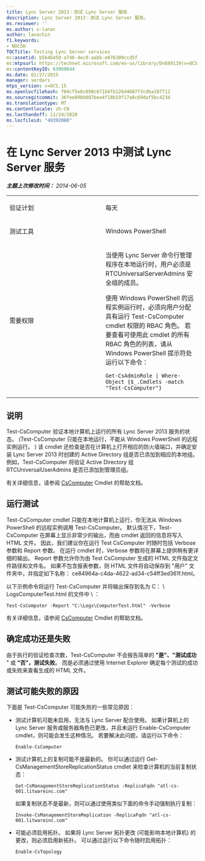 ```yaml
---
title: Lync Server 2013：测试 Lync Server 服务
description: Lync Server 2013：测试 Lync Server 服务。
ms.reviewer: ''
ms.author: v-lanac
author: lanachin
f1.keywords:
- NOCSH
TOCTitle: Testing Lync Server services
ms:assetid: b564b450-a746-4ec9-aabb-e076309ccd5f
ms:mtpsurl: https://technet.microsoft.com/en-us/library/Dn689119(v=OCS.15)
ms:contentKeyID: 63969644
ms.date: 01/27/2015
manager: serdars
mtps_version: v=OCS.15
ms.openlocfilehash: f04cf5e0c098c671b6fb126d4607f3cdba107712
ms.sourcegitcommit: 36fee89bb887bea4f18b19f17a8c69daf5bc423d
ms.translationtype: MT
ms.contentlocale: zh-CN
ms.lasthandoff: 11/24/2020
ms.locfileid: "49392080"
---
```

# <a name="testing-lync-server-services-in-lync-server-2013"></a>在 Lync Server 2013 中测试 Lync Server 服务

<div data-xmlns="http://www.w3.org/1999/xhtml">

<div class="topic" data-xmlns="http://www.w3.org/1999/xhtml" data-msxsl="urn:schemas-microsoft-com:xslt" data-cs="https://msdn.microsoft.com/">

<div data-asp="https://msdn2.microsoft.com/asp">



</div>

<div id="mainSection">

<div id="mainBody">

<span> </span>

_**主题上次修改时间：** 2014-06-05_


<table>
<colgroup>
<col style="width: 50%" />
<col style="width: 50%" />
</colgroup>
<tbody>
<tr class="odd">
<td><p>验证计划</p></td>
<td><p>每天</p></td>
</tr>
<tr class="even">
<td><p>测试工具</p></td>
<td><p>Windows PowerShell</p></td>
</tr>
<tr class="odd">
<td><p>需要权限</p></td>
<td><p>当使用 Lync Server 命令行管理程序在本地运行时，用户必须是 RTCUniversalServerAdmins 安全组的成员。</p>
<p>使用 Windows PowerShell 的远程实例运行时，必须向用户分配具有运行 Test-CsComputer cmdlet 权限的 RBAC 角色。 若要查看可使用此 cmdlet 的所有 RBAC 角色的列表，请从 Windows PowerShell 提示符处运行以下命令：</p>
<pre><code>Get-CsAdminRole | Where-Object {$_.Cmdlets -match &quot;Test-CsComputer&quot;}</code></pre></td>
</tr>
</tbody>
</table>


<div>

## <a name="description"></a>说明

Test-CsComputer 验证本地计算机上运行的所有 Lync Server 2013 服务的状态。  (Test-CsComputer 只能在本地运行，不能从 Windows PowerShell 的远程实例运行。 ) 该 cmdlet 还检查是否在计算机上打开相应的防火墙端口，并确定安装 Lync Server 2013 时创建的 Active Directory 组是否已添加到相应的本地组。 例如，Test-CsComputer 将验证 Active Directory 组 RTCUniversalUserAdmins 是否已添加到管理员组。

有关详细信息，请参阅 [CsComputer](https://docs.microsoft.com/powershell/module/skype/Test-CsComputer) Cmdlet 的帮助文档。

</div>

<div>

## <a name="running-the-test"></a>运行测试

Test-CsComputer cmdlet 只能在本地计算机上运行，你无法从 Windows PowerShell 的远程实例调用 Test-CsComputer。 默认情况下，Test-CsComputer 在屏幕上显示非常少的输出，而由 cmdlet 返回的信息将写入 HTML 文件。 因此，我们建议你在运行 Test CsComputer 时随时包括 Verbose 参数和 Report 参数。 在运行 cmdlet 时，Verbose 参数将在屏幕上提供稍有更详细的输出。 Report 参数允许你为由 Test CsComputer 生成的 HTML 文件指定文件路径和文件名。 如果不包含报表参数，则 HTML 文件将自动保存到 "用户" 文件夹中，并指定如下名称： ce84964a-c4da-4622-ad34-c54ff3ed361f.html。

以下示例命令将运行 Test-CsComputer 并将输出保存到名为 C： \\ LogsComputerTest.html 的文件中 \\ ：

    Test-CsComputer -Report "C:\Logs\ComputerTest.html" -Verbose

有关详细信息，请参阅 [CsComputer](https://docs.microsoft.com/powershell/module/skype/Test-CsComputer) Cmdlet 的帮助文档。

</div>

<div>

## <a name="determining-success-or-failure"></a>确定成功还是失败

由于执行的验证检查次数，Test-CsComputer 不会报告简单的 **"是"、"测试成功** " 或 **"否"，测试失败**。 而是必须通过使用 Internet Explorer 确定每个测试的成功或失败来查看生成的 HTML 文件。

</div>

<div>

## <a name="reasons-why-the-test-might-have-failed"></a>测试可能失败的原因

下面是 Test-CsComputer 可能失败的一些常见原因：

  - 测试计算机可能未启用，无法与 Lync Server 配合使用。 如果计算机上的 Lync Server 服务或服务器角色已更改，并且未运行 Enable-CsComputer cmdlet，则可能会发生这种情况。 若要解决此问题，请运行以下命令：
    
        Enable-CsComputer

  - 测试计算机上的复制可能不是最新的。 你可以通过运行 Get-CsManagementStoreReplicationStatus cmdlet 来检查计算机的当前复制状态：
    
        Get-CsManagementStoreReplicationStatus -ReplicaFqdn "atl-cs-001.litwareinc.com"
    
    如果复制状态不是最新，则可以通过使用类似下面的命令手动强制执行复制：
    
        Invoke-CsManagementStoreReplication -ReplicaFqdn "atl-cs-001.litwareinc.com"

  - 可能必须启用拓扑。 如果将 Lync Server 拓扑更改 (可能影响本地计算机) 的更改，则必须启用新拓扑。 可以通过运行以下命令随时启用拓扑：
    
        Enable-CsTopology

</div>

</div>

<span> </span>

</div>

</div>

</div>

